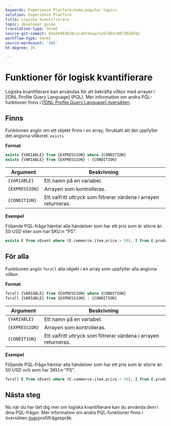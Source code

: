 ```yaml
---
keywords: Experience Platform;home;popular topics
solution: Experience Platform
title: Logiska kvantifierare
topic: developer guide
translation-type: tm+mt
source-git-commit: 84a5b992639c1cabfdeaec5262964c9873826592
workflow-type: tm+mt
source-wordcount: '185'
ht-degree: 3%

---
```



# Funktioner för logisk kvantifierare

Logiska kvantifierare kan användas för att bekräfta villkor med arrayer i [!DNL Profile Query Language] (PQL). Mer information om andra PQL-funktioner finns i [[!DNL Profile Query Language] översikten](./overview.md).

## Finns

Funktionen avgör om ett objekt finns i en array, förutsatt att det uppfyller det angivna villkoret. `exists`

**Format**

```sql
exists {VARIABLE} from {EXPRESSION} where {CONDITION}
exists {VARIABLE} from {EXPRESSION} : {CONDITION}
```

| Argument | Beskrivning |
| ---------- | ----------- |
| `{VARIABLE}` | Ett namn på en variabel. |
| `{EXPRESSION}` | Arrayen som kontrolleras. |
| `{CONDITION}` | Ett valfritt uttryck som filtrerar värdena i arrayen returneras. |

**Exempel**

Följande PQL-fråga hämtar alla händelser som har ett pris som är större än 50 USD eller som har SKU:n &quot;PS&quot;.

```sql
exists E from xEvent where (E.commerce.item.price > 50), I from E.productListItems where I.SKU = "PS"
```

## För alla

Funktionen avgör `forall` alla objekt i en array som uppfyller alla angivna villkor.

**Format**

```sql
forall {VARIABLE} from {EXPRESSION} where {CONDITION}
forall {VARIABLE} from {EXPRESSION} : {CONDITION}
```

| Argument | Beskrivning |
| ---------- | ----------- |
| `{VARIABLE}` | Ett namn på en variabel. |
| `{EXPRESSION}` | Arrayen som kontrolleras. |
| `{CONDITION}` | Ett valfritt uttryck som filtrerar värdena i arrayen returneras. |

**Exempel**

Följande PQL-fråga hämtar alla händelser som har ett pris som är större än 50 USD och som har SKU:n &quot;PS&quot;.

```sql
forall E from xEvent where (E.commerce.item.price > 50), I from E.productListItems where I.SKU = "PS"
```

## Nästa steg

Nu när du har lärt dig mer om logiska kvantifierare kan du använda dem i dina PQL-frågor. Mer information om andra PQL-funktioner finns i översikten [över](./overview.md)profilfrågespråk.
